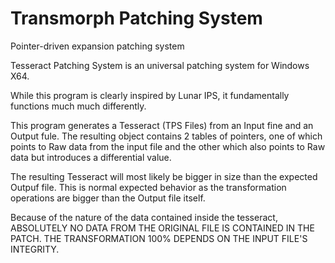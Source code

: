 # Transmorph Patching System
Pointer-driven expansion patching system

Tesseract Patching System is an universal patching system for Windows X64.

While this program is clearly inspired by Lunar IPS, it fundamentally functions much much differently.

This program generates a Tesseract (TPS Files) from an Input fine and an Output fule. The resulting object contains 2 tables of pointers, one of which points to Raw data from the input file and the other which also points to Raw data but introduces a differential value.

The resulting Tesseract will most likely be bigger in size than the expected Outpuf file. This is normal expected behavior as the transformation operations are bigger than the Output file itself.

Because of the nature of the data contained inside the tesseract, ABSOLUTELY NO DATA FROM THE ORIGINAL FILE IS CONTAINED IN THE PATCH. THE TRANSFORMATION 100% DEPENDS ON THE INPUT FILE'S INTEGRITY.

